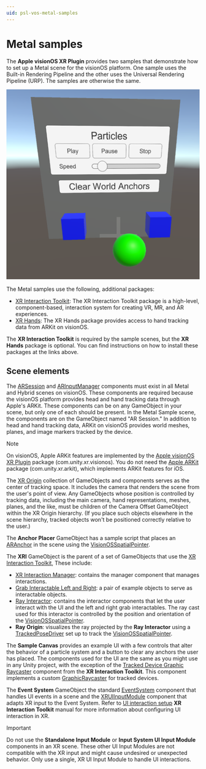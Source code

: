 ```yaml
---
uid: psl-vos-metal-samples
---
```


# Metal samples

The **Apple visionOS XR Plugin** provides two samples that demonstrate how to set up a Metal scene for the visionOS platform. One sample uses the Built-in Rendering Pipeline and the other uses the Universal Rendering Pipeline (URP). The samples are otherwise the same.

![](images/samples/visionos-xr-sample.png)

The Metal samples use the following, additional packages:

* [XR Interaction Toolkit](https://docs.unity3d.com/Packages/com.unity.xr.interaction.toolkit@latest?subfolder=/manual/installation.html): The XR Interaction Toolkit package is a high-level, component-based, interaction system for creating VR, MR, and AR experiences.
* [XR Hands](https://docs.unity3d.com/Packages/com.unity.xr.handslatest?subfolder=/manual/project-setup/install-xrhands.html): The XR Hands package provides access to hand tracking data from ARKit on visionOS.

The **XR Interaction Toolkit** is required by the sample scenes, but the **XR Hands** package is optional. You can find instructions on how to install these packages at the links above.


## Scene elements

The [ARSession](xref:arfoundation-session) and [ARInputManager](xref:arfoundation-session#ar-input-manager) components must exist in all Metal and Hybrid scenes on visionOS. These components are required because the visionOS platform provides head and hand tracking data through Apple's ARKit. These components can be on any GameObject in your scene, but only one of each should be present. In the Metal Sample scene, the components are on the GameObject named "AR Session." In addition to head and hand tracking data, ARKit on visionOS provides world meshes, planes, and image markers tracked by the device.

> [!NOTE]
> On visionOS, Apple ARKit features are implemented by the [Apple visionOS XR Plugin](https://docs.unity3d.com/Packages/com.unity.xr.visionos@latest) package (com.unity.xr.visionos). You do not need the [Apple ARKit](https://docs.unity3d.com/Packages/com.unity.xr.arkit@latest) package (com.unity.xr.arkit), which implements ARKit features for iOS.

The [XR Origin](xref:xr-core-utils-xr-origin) collection of GameObjects and components serves as the center of tracking space. It includes the camera that renders the scene from the user's point of view. Any GameObjects whose position is controlled by tracking data, including the main camera, hand representations, meshes, planes, and the like, must be children of the Camera Offset GameObject within the XR Origin hierarchy. (If you place such objects elsewhere in the scene hierarchy, tracked objects won't be positioned correctly relative to the user.)

The **Anchor Placer** GameObject has a sample script that places an [ARAnchor](xref:arfoundation-anchors#anchoring-content) in the scene using the [VisionOSSpatialPointer](xref:UnityEngine.XR.VisionOS.InputDevices.VisionOSSpatialPointerControl).

The **XRI** GameObject is the parent of a set of GameObjects that use the [XR Interaction Toolkit](https://docs.unity3d.com/Packages/com.unity.xr.interaction.toolkit@latest), These include:

* [XR Interaction Manager](https://docs.unity3d.com/Packages/com.unity.xr.interaction.toolkit@latest?subfolder=/manual/xr-interaction-manager.html): contains the manager component that manages interactions.
* [Grab Interactable Left and Right](https://docs.unity3d.com/Packages/com.unity.xr.interaction.toolkit@latest?subfolder=/manual/xr-grab-interactable.html): a pair of example objects to serve as interactable objects.
* [Ray Interactor](https://docs.unity3d.com/Packages/com.unity.xr.interaction.toolkit@latest?subfolder=/manual/xr-ray-interactor.html): contains the interactor components that let the user interact with the UI and the left and right grab interactables. The ray cast used for this interactor is controlled by the position and orientation of the [VisionOSSpatialPointer](xref:UnityEngine.XR.VisionOS.InputDevices.VisionOSSpatialPointerControl).
* **Ray Origin**: visualizes the ray projected by the **Ray Interactor** using a [TrackedPoseDriver](xref:UnityEngine.InputSystem.XR.TrackedPoseDriver) set up to track the [VisionOSSpatialPointer](xref:UnityEngine.XR.VisionOS.InputDevices.VisionOSSpatialPointerControl).

The **Sample Canvas** provides an example UI with a few controls that alter the behavior of a particle system and a button to clear any anchors the user has placed. The components used for the UI are the same as you might use in any Unity project, with the exception of the [Tracked Device Graphic Raycaster](xref:UnityEngine.XR.Interaction.Toolkit.UI.TrackedDeviceGraphicRaycaster) component from the **XR Interaction Toolkit**. This component implements a custom [GraphicRaycaster](xref:UnityEngine.UI.GraphicRaycaster) for tracked devices.

The **Event System** GameObject the standard [EventSystem](xref:UnityEngine.EventSystems.EventSystem) component that handles UI events in a scene and the [XRUIInputModule](xref:UnityEngine.XR.Interaction.Toolkit.UI.XRUIInputModule) component that adapts XR input to the Event System. Refer to [UI interaction setup](xref:xri-ui-setup) **XR Interaction Toolkit** manual for more information about configuring UI interaction in XR.

> [!IMPORTANT]
> Do not use the **Standalone Input Module** or **Input System UI Input Module** components in an XR scene. These other UI Input Modules are not compatible with the XR input and might cause undesired or unexpected behavior. Only use a single, XR UI Input Module to handle UI interactions.
